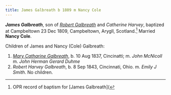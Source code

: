 ```yaml
---
title: James Galbreath b 1809 m Nancy Cole
---
```

***James Galbreath***, son of *[Robert Galbreath](galbreath-robert-1778.md)* and *Catherine Harvey*,
 baptized at Campbeltown 23 Dec 1809, Campbeltown, Arygll, Scotland.[^birth]
Married **Nancy Cole**.

Children of James and Nancy (Cole) Galbreath:

1. *[Mary Catharine Galbreath](galbreath-mary-catharine-1837.md)*, b. 10 Aug 1837, Cincinatti; m. *John McNicoll* m. *John Herman Gerard Duhme*
2. *Robert Harvey Galbreath*, b. 8 Sep 1843, Cincinnati, Ohio. m. *Emily J Smith*. No children.

[^birth]: OPR record of baptism for [James Galbreath](
